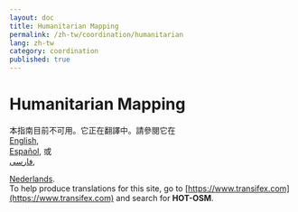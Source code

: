 ```yaml
---
layout: doc
title: Humanitarian Mapping
permalink: /zh-tw/coordination/humanitarian
lang: zh-tw
category: coordination
published: true
---
```


Humanitarian Mapping
=============================  

本指南目前不可用。它正在翻譯中。請參閱它在  
[English](/en/josm/josm-adding-imagery/), <!--
[Bahasa Indonesia](/bi/josm/josm-adding-imagery/),  
[Czech](/cs/josm/josm-adding-imagery/),   
[Deutsch](/de/josm/josm-adding-imagery/),  -->  
[Español](/es/josm/josm-adding-imagery/), 或  
[فارسی](/fa/josm/josm-adding-imagery/),  
<!--[Français](/fr/josm/josm-adding-imagery/),  
[Hrvatski](/hr/josm/josm-adding-imagery/),  
[Italiano](/it/josm/josm-adding-imagery/),  
[日本語](/ja/josm/josm-adding-imagery/),  
[Norsk](/nb/josm/josm-adding-imagery/),-->
[Nederlands](/nl/josm/josm-adding-imagery/).  <!--
[Português](/pt/josm/josm-adding-imagery/),  
[Русский](/ru/josm/josm-adding-imagery/),  
[Kiswahili](/sw/josm/josm-adding-imagery/),  
[Українська](/uk/josm/josm-adding-imagery/), 
[简体中文](/zh/josm/josm-adding-imagery/).-->  
To help produce translations for this site, go to [https://www.transifex.com](https://www.transifex.com) and search for **HOT-OSM**.


